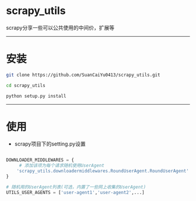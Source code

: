# scrapy_utils
scrapy分享一些可以公共使用的中间价，扩展等

---

# 安装

```bash
git clone https://github.com/SuanCaiYu0413/scrapy_utils.git

cd scrapy_utils

python setup.py install

```

---

# 使用

* scrapy项目下的setting.py设置

```python

DOWNLOADER_MIDDLEWARES = {
     # 添加该项为每个请求随机使用UserAgent
    'scrapy_utils.downloadermiddlewares.RoundUserAgent.RoundUserAgent':545
}

# 随机用的UserAgent列表(可选，内置了一些网上收集的UserAgent)
UTILS_USER_AGENTS = ['user-agent1','user-agent2',...]

```